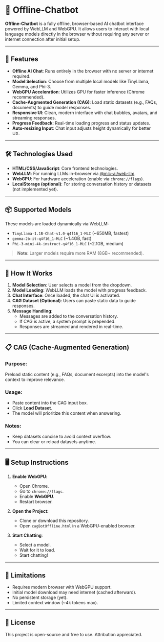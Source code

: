 # 🧠 Offline-Chatbot

**Offline-Chatbot** is a fully offline, browser-based AI chatbot interface powered by WebLLM and WebGPU. It allows users to interact with local language models directly in the browser without requiring any server or internet connection after initial setup.

---

## 🚀 Features

- **Offline AI Chat**: Runs entirely in the browser with no server or internet required.
- **Model Selection**: Choose from multiple local models like TinyLlama, Gemma, and Phi-3.
- **WebGPU Acceleration**: Utilizes GPU for faster inference (Chrome recommended).
- **Cache-Augmented Generation (CAG)**: Load static datasets (e.g., FAQs, documents) to guide model responses.
- **Responsive UI**: Clean, modern interface with chat bubbles, avatars, and streaming responses.
- **Progress Feedback**: Real-time loading progress and status updates.
- **Auto-resizing Input**: Chat input adjusts height dynamically for better UX.

---

## 🛠️ Technologies Used

- **HTML/CSS/JavaScript**: Core frontend technologies.
- **WebLLM**: For running LLMs in-browser via [@mlc-ai/web-llm](https://github.com/mlc-ai/web-llm).
- **WebGPU**: For hardware acceleration (enable via `chrome://flags`).
- **LocalStorage (optional)**: For storing conversation history or datasets (not implemented yet).

---

## 📦 Supported Models

These models are loaded dynamically via WebLLM:

- `TinyLlama-1.1B-Chat-v1.0-q4f16_1-MLC` (~650MB, fastest)
- `gemma-2b-it-q4f16_1-MLC` (~1.4GB, fast)
- `Phi-3-mini-4k-instruct-q4f16_1-MLC` (~2.1GB, medium)

> **Note**: Larger models require more RAM (8GB+ recommended).

---

## 🧩 How It Works

1. **Model Selection**: User selects a model from the dropdown.
2. **Model Loading**: WebLLM loads the model with progress feedback.
3. **Chat Interface**: Once loaded, the chat UI is activated.
4. **CAG Dataset (Optional)**: Users can paste static data to guide responses.
5. **Message Handling**:
   - Messages are added to the conversation history.
   - If CAG is active, a system prompt is prepended.
   - Responses are streamed and rendered in real-time.

---

## 📋 CAG (Cache-Augmented Generation)

### Purpose:
Preload static content (e.g., FAQs, document excerpts) into the model's context to improve relevance.

### Usage:
- Paste content into the CAG input box.
- Click **Load Dataset**.
- The model will prioritize this content when answering.

### Notes:
- Keep datasets concise to avoid context overflow.
- You can clear or reload datasets anytime.

---

## 🖥️ Setup Instructions

1. **Enable WebGPU**:
   - Open Chrome.
   - Go to `chrome://flags`.
   - Enable **WebGPU**.
   - Restart browser.

2. **Open the Project**:
   - Clone or download this repository.
   - Open `cagBotOffline.html` in a WebGPU-enabled browser.

3. **Start Chatting**:
   - Select a model.
   - Wait for it to load.
   - Start chatting!

---

## 📌 Limitations

- Requires modern browser with WebGPU support.
- Initial model download may need internet (cached afterward).
- No persistent storage (yet).
- Limited context window (~4k tokens max).

---

## 📄 License

This project is open-source and free to use. Attribution appreciated.

